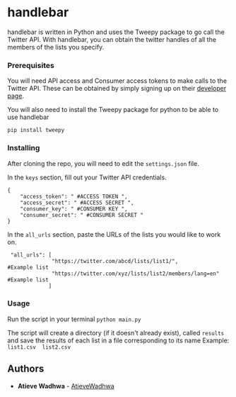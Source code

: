 # handlebar
handlebar is written in Python and uses the Tweepy package to go call the Twitter API. With handlebar, you can obtain the twitter handles of all the members of the lists you specify.

### Prerequisites
You will need API access and Consumer access tokens to make calls to the Twitter API.
These can be obtained by simply signing up on their [developer page](https://developer.twitter.com/en/apply-for-access "Twitter Developer API").

You will also need to install the Tweepy package for python to be able to use handlebar

```
pip install tweepy
```

### Installing

After cloning the repo, you will need to edit the ```settings.json``` file. 

In the ```keys``` section, fill out your Twitter API credentials.
```
{
    "access_token": " #ACCESS TOKEN ",
    "access_secret": " #ACCESS SECRET ",
    "consumer_key": " #CONSUMER KEY ",
    "consumer_secret": " #CONSUMER SECRET "
}
``` 

In the ```all_urls``` section, paste the URLs of the lists you would like to work on.
```
 "all_urls": [
              "https://twitter.com/abcd/lists/list1/",                #Example list
              "https://twitter.com/xyz/lists/list2/members/lang=en"   #Example list
             ]
```

### Usage

Run the script in your terminal
```python main.py```

The script will create a directory (if it doesn't already exist), called ```results``` and save the results of each list in a file corresponding to its name
Example:
```list1.csv  list2.csv```

## Authors

* **Atieve Wadhwa** -  [AtieveWadhwa](https://github.com/AtieveWadhwa)

